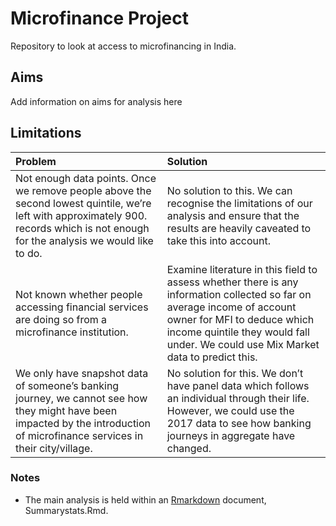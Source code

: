 
# Microfinance Project

Repository to look at access to microfinancing in India.

## Aims

Add information on aims for analysis here

## Limitations

| Problem                                    | Solution                                        |
|:------------------------------------------ |:----------------------------------------------- |
| Not enough data points. Once we remove people above the second lowest quintile, we’re left with approximately 900. records which is not enough for the analysis we would like to do.      | No solution to this. We can recognise the limitations of our analysis and ensure that the results are heavily caveated to take this into account.  |
| Not known whether people accessing financial services are doing so from a microfinance institution.| Examine literature in this field to assess whether there is any information collected so far on average income of account owner for MFI to deduce which income quintile they would fall under. We could use Mix Market data to predict this. |
| We only have snapshot data of someone’s banking journey, we cannot see how they might have been impacted by the introduction of microfinance services in their city/village. | No solution for this. We don’t have panel data which follows an individual through their life. However, we could use the 2017 data to see how banking journeys in aggregate have changed.|


### Notes

* The main analysis is held within an [Rmarkdown](https://rmarkdown.rstudio.com/articles_intro.html) document, Summarystats.Rmd.

